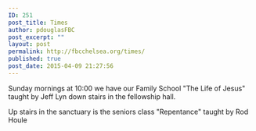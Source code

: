 ```yaml
---
ID: 251
post_title: Times
author: pdouglasFBC
post_excerpt: ""
layout: post
permalink: http://fbcchelsea.org/times/
published: true
post_date: 2015-04-09 21:27:56
---
```

Sunday mornings at 10:00 we have our Family School "The Life of Jesus" taught by Jeff Lyn down stairs in the fellowship hall.

Up stairs in the sanctuary is the seniors class "Repentance" taught by Rod Houle
